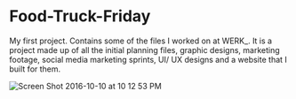 # Food-Truck-Friday

My first project. Contains some of the files I worked on at WERK_. It is a project made up of all the initial planning files, graphic designs, marketing footage, social media marketing sprints, UI/ UX designs and a website that I built for them.

![Screen Shot 2016-10-10 at 10 12 53 PM](https://user-images.githubusercontent.com/26520289/61286665-98786880-a7c3-11e9-8ab9-2fa94324dfca.png)
